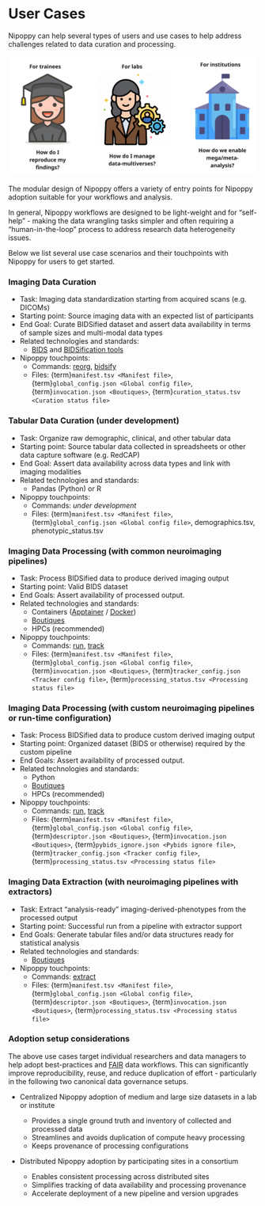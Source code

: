 # User Cases

Nipoppy can help several types of users and use cases to help address challenges related to data curation and processing.

<img alt="comic_panel_1" src="../_static/img/nipoppy_usecases.jpg" width=850px>

The modular design of Nipoppy offers a variety of entry points for Nipoppy adoption suitable for your workflows and analysis.

In general, Nipoppy workflows are designed to be light-weight and for “self-help” - making the data wrangling tasks simpler and often requiring a “human-in-the-loop” process to address research data heterogeneity issues.

Below we list several use case scenarios and their touchpoints with Nipoppy for users to get started.

### Imaging Data Curation

- Task: Imaging data standardization starting from acquired scans (e.g. DICOMs)
- Starting point: Source imaging data with an expected list of participants
- End Goal: Curate BIDSified dataset and assert data availability in terms of sample sizes and multi-modal data types
- Related technologies and standards:
    - [BIDS](https://bids.neuroimaging.io/) and [BIDSification tools](../user_guide/bids_conversion.md)
- Nipoppy touchpoints:
    - Commands: [reorg](../cli_reference/reorg.rst), [bidsify](../cli_reference/bidsify.rst)
    - Files: {term}`manifest.tsv <Manifest file>`, {term}`global_config.json <Global config file>`, {term}`invocation.json <Boutiques>`, {term}`curation_status.tsv <Curation status file>`

### Tabular Data Curation (under development)
- Task: Organize raw demographic, clinical, and other tabular data
- Starting point: Source tabular data collected in spreadsheets or other data capture software (e.g. RedCAP)
- End Goal: Assert data availability across data types and link with imaging modalities
- Related technologies and standards:
    - Pandas (Python) or R
- Nipoppy touchpoints:
    - Commands: _under development_
    - Files: {term}`manifest.tsv <Manifest file>`, {term}`global_config.json <Global config file>`, demographics.tsv, phenotypic_status.tsv

### Imaging Data Processing (with common neuroimaging pipelines)
- Task: Process BIDSified data to produce derived imaging output
- Starting point: Valid BIDS dataset
- End Goals: Assert availability of processed output.
- Related technologies and standards:
    - Containers ([Apptainer](https://apptainer.org/) / [Docker](https://www.docker.com/))
    - [Boutiques](https://boutiques.github.io/)
    - HPCs (recommended)
- Nipoppy touchpoints:
    - Commands: [run](../cli_reference/run.rst), [track](../cli_reference/track.rst)
    - Files: {term}`manifest.tsv <Manifest file>`, {term}`global_config.json <Global config file>`, {term}`invocation.json <Boutiques>`, {term}`tracker_config.json <Tracker config file>`, {term}`processing_status.tsv <Processing status file>`

### Imaging Data Processing (with custom neuroimaging pipelines or run-time configuration)
- Task: Process BIDSified data to produce custom derived imaging output
- Starting point: Organized dataset (BIDS or otherwise) required by the custom pipeline
- End Goals: Assert availability of processed output.
- Related technologies and standards:
    - Python
    - [Boutiques](https://boutiques.github.io/)
    - HPCs (recommended)
- Nipoppy touchpoints:
    - Commands: [run](../cli_reference/run.rst), [track](../cli_reference/track.rst)
    - Files: {term}`manifest.tsv <Manifest file>`, {term}`global_config.json <Global config file>`, {term}`descriptor.json <Boutiques>`, {term}`invocation.json <Boutiques>`, {term}`pybids_ignore.json <Pybids ignore file>`, {term}`tracker_config.json <Tracker config file>`, {term}`processing_status.tsv <Processing status file>`

### Imaging Data Extraction (with neuroimaging pipelines with extractors)
- Task: Extract “analysis-ready” imaging-derived-phenotypes from the processed output
- Starting point: Successful run from a pipeline with extractor support
- End Goals: Generate tabular files and/or data structures ready for statistical analysis
- Related technologies and standards:
    - [Boutiques](https://boutiques.github.io/)
- Nipoppy touchpoints:
    - Commands: [extract](../cli_reference/extract.rst)
    - Files: {term}`manifest.tsv <Manifest file>`, {term}`global_config.json <Global config file>`, {term}`descriptor.json <Boutiques>`, {term}`invocation.json <Boutiques>`, {term}`processing_status.tsv <Processing status file>`


### Adoption setup considerations

The above use cases target individual researchers and data managers to help adopt best-practices and [FAIR](https://www.go-fair.org/fair-principles/) data workflows. This can significantly improve reproducibility, reuse, and reduce duplication of effort - particularly in the following two canonical data governance setups.

- Centralized Nipoppy adoption of medium and large size datasets in a lab or institute
    - Provides a single ground truth and inventory of collected and processed data
    - Streamlines and avoids duplication of compute heavy processing
    - Keeps provenance of processing configurations

- Distributed Nipoppy adoption by participating sites in a consortium
    - Enables consistent processing across distributed sites
    - Simplifies tracking of data availability and processing provenance
    - Accelerate deployment of a new pipeline and version upgrades
